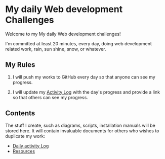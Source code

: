 # My daily Web development Challenges

Welcome to my My daily Web development challenges!

I'm committed at least 20 minutes, every day, doing web development related work, rain, sun shine, snow, or whatever.

## My Rules

1. I will push my works to GitHub every day so that anyone can see my progress.

2. I will update my [Activity Log](log.md) with the day's progress and provide a link so that others can see my progress.

## Contents

The stuff I create, such as diagrams, scripts, installation manuals will be stored here. It will contain invaluable documents for others who wishes to duplicate my work:

- [Daily activity Log](log.md)
- [Resources](resources.md)

